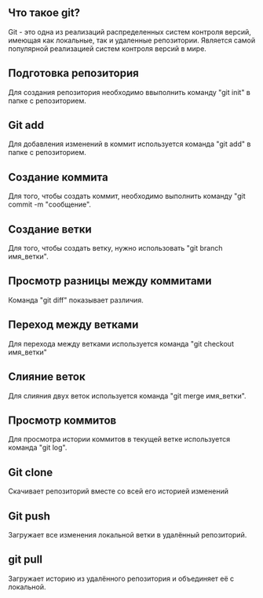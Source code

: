 ## Что такое git?

Git - это одна из реализаций распределенных систем контроля версий, имеющая как локальные, так и удаленные репозитории. Является самой популярной реализацией систем контроля версий в мире.

## Подготовка репозитория

Для создания репозитория необходимо ввыполнить команду "git init" в папке с репозиторием.

## Git add

Для добавления изменений в коммит используется команда "git add" в папке с репозиторием.

## Создание коммита

Для того, чтобы создать коммит, необходимо выполнить команду "git commit -m "сообщение".

## Создание ветки

Для того, чтобы создать ветку, нужно использовать "git branch имя_ветки".

## Просмотр разницы между коммитами

Команда "git diff" показывает различия.

## Переход между ветками

Для перехода между ветками используется команда "git checkout имя_ветки"

## Слияние веток

Для слияния двух веток используется команда "git merge имя_ветки".

## Просмотр коммитов

Для просмотра истории коммитов в текущей ветке используется команда "git log".

## Git clone

Скачивает репозиторий вместе со всей его историей изменений

## Git push

Загружает все изменения локальной ветки в удалённый репозиторий.

## git pull

Загружает историю из удалённого репозитория и объединяет её с локальной.